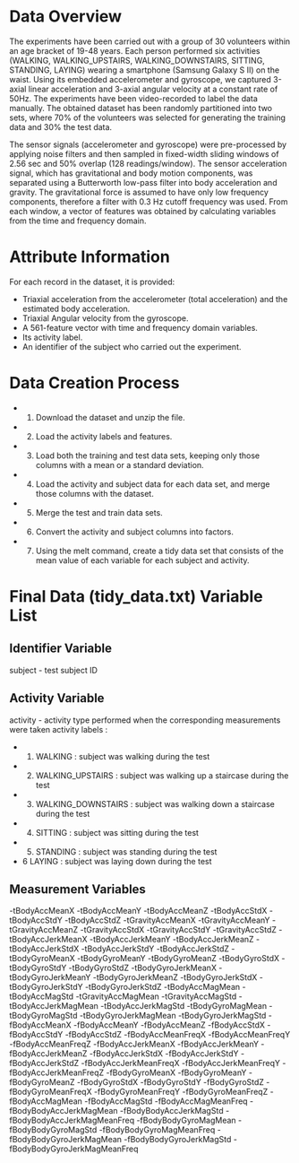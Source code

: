 # Data Overview

The experiments have been carried out with a group of 30 volunteers within an age bracket of 19-48 years. 
Each person performed six activities (WALKING, WALKING_UPSTAIRS, WALKING_DOWNSTAIRS, SITTING, STANDING, LAYING) 
wearing a smartphone (Samsung Galaxy S II) on the waist. Using its embedded accelerometer and gyroscope, 
we captured 3-axial linear acceleration and 3-axial angular velocity at a constant rate of 50Hz. 
The experiments have been video-recorded to label the data manually. The obtained dataset has been randomly 
partitioned into two sets, where 70% of the volunteers was selected for generating the training data and 30% the test data. 

The sensor signals (accelerometer and gyroscope) were pre-processed by applying noise filters and then sampled in 
fixed-width sliding windows of 2.56 sec and 50% overlap (128 readings/window). The sensor acceleration signal, 
which has gravitational and body motion components, was separated using a Butterworth low-pass filter into body 
acceleration and gravity. The gravitational force is assumed to have only low frequency components, therefore a 
filter with 0.3 Hz cutoff frequency was used. From each window, a vector of features was obtained by calculating 
variables from the time and frequency domain.

# Attribute Information

For each record in the dataset, it is provided: 
- Triaxial acceleration from the accelerometer (total acceleration) and the estimated body acceleration. 
- Triaxial Angular velocity from the gyroscope. 
- A 561-feature vector with time and frequency domain variables. 
- Its activity label. 
- An identifier of the subject who carried out the experiment. 

# Data Creation Process 

- 1. Download the dataset and unzip the file. 
- 2. Load the activity labels and features. 
- 3. Load both the training and test data sets, keeping only those columns with a mean or a standard deviation.
- 4. Load the activity and subject data for each data set, and merge those columns with the dataset.
- 5. Merge the test and train data sets.
- 6. Convert the  activity  and  subject  columns into factors.
- 7. Using the melt command, create a tidy data set that consists of the mean value of each variable 
    for each subject and activity.

# Final Data (tidy_data.txt) Variable List 

## Identifier Variable
subject  - test subject ID

## Activity Variable 
activity  - activity type performed when the corresponding measurements were taken
activity labels : 
   - 1. WALKING : subject was walking during the test
   - 2. WALKING_UPSTAIRS : subject was walking up a staircase during the test
   - 3. WALKING_DOWNSTAIRS : subject was walking down a staircase during the test
   - 4. SITTING : subject was sitting during the test
   - 5. STANDING : subject was standing during the test
   - 6 LAYING : subject was laying down during the test

## Measurement Variables
-tBodyAccMeanX 
-tBodyAccMeanY 
-tBodyAccMeanZ 
-tBodyAccStdX 
-tBodyAccStdY 
-tBodyAccStdZ 
-tGravityAccMeanX 
-tGravityAccMeanY 
-tGravityAccMeanZ 
-tGravityAccStdX 
-tGravityAccStdY 
-tGravityAccStdZ 
-tBodyAccJerkMeanX 
-tBodyAccJerkMeanY 
-tBodyAccJerkMeanZ 
-tBodyAccJerkStdX 
-tBodyAccJerkStdY 
-tBodyAccJerkStdZ 
-tBodyGyroMeanX 
-tBodyGyroMeanY 
-tBodyGyroMeanZ 
-tBodyGyroStdX 
-tBodyGyroStdY 
-tBodyGyroStdZ 
-tBodyGyroJerkMeanX 
-tBodyGyroJerkMeanY 
-tBodyGyroJerkMeanZ 
-tBodyGyroJerkStdX 
-tBodyGyroJerkStdY 
-tBodyGyroJerkStdZ 
-tBodyAccMagMean 
-tBodyAccMagStd 
-tGravityAccMagMean 
-tGravityAccMagStd 
-tBodyAccJerkMagMean 
-tBodyAccJerkMagStd 
-tBodyGyroMagMean 
-tBodyGyroMagStd 
-tBodyGyroJerkMagMean 
-tBodyGyroJerkMagStd 
-fBodyAccMeanX 
-fBodyAccMeanY 
-fBodyAccMeanZ 
-fBodyAccStdX 
-fBodyAccStdY 
-fBodyAccStdZ 
-fBodyAccMeanFreqX 
-fBodyAccMeanFreqY 
-fBodyAccMeanFreqZ 
-fBodyAccJerkMeanX 
-fBodyAccJerkMeanY 
-fBodyAccJerkMeanZ 
-fBodyAccJerkStdX 
-fBodyAccJerkStdY 
-fBodyAccJerkStdZ 
-fBodyAccJerkMeanFreqX 
-fBodyAccJerkMeanFreqY 
-fBodyAccJerkMeanFreqZ 
-fBodyGyroMeanX 
-fBodyGyroMeanY 
-fBodyGyroMeanZ 
-fBodyGyroStdX 
-fBodyGyroStdY 
-fBodyGyroStdZ 
-fBodyGyroMeanFreqX 
-fBodyGyroMeanFreqY 
-fBodyGyroMeanFreqZ 
-fBodyAccMagMean 
-fBodyAccMagStd 
-fBodyAccMagMeanFreq 
-fBodyBodyAccJerkMagMean 
-fBodyBodyAccJerkMagStd 
-fBodyBodyAccJerkMagMeanFreq 
-fBodyBodyGyroMagMean 
-fBodyBodyGyroMagStd 
-fBodyBodyGyroMagMeanFreq 
-fBodyBodyGyroJerkMagMean 
-fBodyBodyGyroJerkMagStd 
-fBodyBodyGyroJerkMagMeanFreq 









